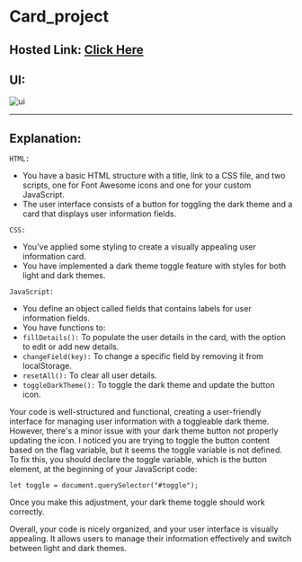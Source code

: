 # Card_project
## Hosted Link:  [Click Here](https://mayankkatheriya.github.io/Mct_4/Dibya_Invoice_Generator/)

## UI:
![ui](https://github.com/Mayankkatheriya/Mct_4/assets/125633895/cf41dad6-5640-4e33-bccd-66395faf5667)


---
## Explanation:

`HTML:`

* You have a basic HTML structure with a title, link to a CSS file, and two scripts, one for Font Awesome icons and one for your custom JavaScript.
* The user interface consists of a button for toggling the dark theme and a card that displays user information fields.

`CSS:`

* You've applied some styling to create a visually appealing user information card.
* You have implemented a dark theme toggle feature with styles for both light and dark themes.

`JavaScript:`

* You define an object called fields that contains labels for user information fields.
* You have functions to:
* `fillDetails():` To populate the user details in the card, with the option to edit or add new details.
* `changeField(key):` To change a specific field by removing it from localStorage.
* `resetAll():` To clear all user details.
* `toggleDarkTheme():` To toggle the dark theme and update the button icon.

Your code is well-structured and functional, creating a user-friendly interface for managing user information with a toggleable dark theme. However, there's a minor issue with your dark theme button not properly updating the icon. I noticed you are trying to toggle the button content based on the flag variable, but it seems the toggle variable is not defined. To fix this, you should declare the toggle variable, which is the button element, at the beginning of your JavaScript code:

`let toggle = document.querySelector("#toggle");`

Once you make this adjustment, your dark theme toggle should work correctly.

Overall, your code is nicely organized, and your user interface is visually appealing. It allows users to manage their information effectively and switch between light and dark themes.
